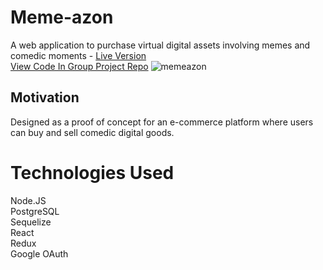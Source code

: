 # Meme-azon

A web application to purchase virtual digital assets involving memes and comedic moments - [Live Version](http://meme-azon.herokuapp.com/) <br/>
[View Code In Group Project Repo](https://github.com/Cloud-s-Canaries/GraceShopper)
![memeazon](https://user-images.githubusercontent.com/64286678/138567817-a0d26b18-a569-4ae2-903d-28373fbe6a47.png)

## Motivation
Designed as a proof of concept for an e-commerce platform where users can buy and sell comedic digital goods.


# Technologies Used
Node.JS <br/>
PostgreSQL <br/>
Sequelize <br/>
React <br/>
Redux <br/>
Google OAuth <br/>
